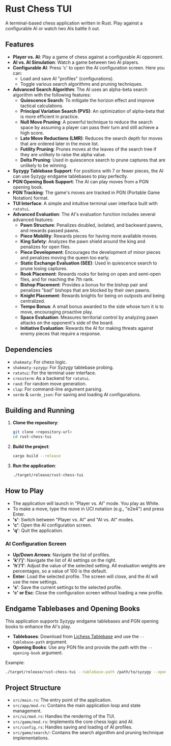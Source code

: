 # Rust Chess TUI

A terminal-based chess application written in Rust. Play against a configurable AI or watch two AIs battle it out.

## Features

- **Player vs. AI**: Play a game of chess against a configurable AI opponent.
- **AI vs. AI Simulation**: Watch a game between two AI players.
- **Configurable AI**: Press 'c' to open the AI configuration screen. Here you can:
    - Load and save AI "profiles" (configurations).
    - Toggle various search algorithms and pruning techniques.
- **Advanced Search Algorithm**: The AI uses an alpha-beta search algorithm with the following features:
    - **Quiescence Search**: To mitigate the horizon effect and improve tactical calculations.
    - **Principal Variation Search (PVS)**: An optimization of alpha-beta that is more efficient in practice.
    - **Null Move Pruning**: A powerful technique to reduce the search space by assuming a player can pass their turn and still achieve a high score.
    - **Late Move Reductions (LMR)**: Reduces the search depth for moves that are ordered later in the move list.
    - **Futility Pruning**: Prunes moves at the leaves of the search tree if they are unlikely to raise the alpha value.
    - **Delta Pruning**: Used in quiescence search to prune captures that are unlikely to be winning.
- **Syzygy Tablebase Support**: For positions with 7 or fewer pieces, the AI can use Syzygy endgame tablebases to play perfectly.
- **PGN Opening Book Support**: The AI can play moves from a PGN opening book.
- **PGN Tracking**: The game's moves are tracked in PGN (Portable Game Notation) format.
- **TUI Interface**: A simple and intuitive terminal user interface built with `ratatui`.
- **Advanced Evaluation**: The AI's evaluation function includes several advanced features:
    - **Pawn Structure**: Penalizes doubled, isolated, and backward pawns, and rewards passed pawns.
    - **Piece Mobility**: Rewards pieces for having more available moves.
    - **King Safety**: Analyzes the pawn shield around the king and penalizes for open files.
    - **Piece Development**: Encourages the development of minor pieces and penalizes moving the queen too early.
    - **Static Exchange Evaluation (SEE)**: Used in quiescence search to prune losing captures.
    - **Rook Placement**: Rewards rooks for being on open and semi-open files, and for reaching the 7th rank.
    - **Bishop Placement**: Provides a bonus for the bishop pair and penalizes "bad" bishops that are blocked by their own pawns.
    - **Knight Placement**: Rewards knights for being on outposts and being centralized.
    - **Tempo Bonus**: A small bonus awarded to the side whose turn it is to move, encouraging proactive play.
    - **Space Evaluation**: Measures territorial control by analyzing pawn attacks on the opponent's side of the board.
    - **Initiative Evaluation**: Rewards the AI for making threats against enemy pieces that require a response.

## Dependencies

- `shakmaty`: For chess logic.
- `shakmaty-syzygy`: For Syzygy tablebase probing.
- `ratatui`: For the terminal user interface.
- `crossterm`: As a backend for `ratatui`.
- `rand`: For random move generation.
- `clap`: For command-line argument parsing.
- `serde` & `serde_json`: For saving and loading AI configurations.

## Building and Running

1.  **Clone the repository**:
    ```sh
    git clone <repository-url>
    cd rust-chess-tui
    ```

2.  **Build the project**:
    ```sh
    cargo build --release
    ```

3.  **Run the application**:
    ```sh
    ./target/release/rust-chess-tui
    ```

## How to Play

- The application will launch in "Player vs. AI" mode. You play as White.
- To make a move, type the move in UCI notation (e.g., "e2e4") and press Enter.
- **'s'**: Switch between "Player vs. AI" and "AI vs. AI" modes.
- **'c'**: Open the AI configuration screen.
- **'q'**: Quit the application.

### AI Configuration Screen

- **Up/Down Arrows**: Navigate the list of profiles.
- **'k'/'j'**: Navigate the list of AI settings on the right.
- **'h'/'l'**: Adjust the value of the selected setting. All evaluation weights are percentages, so a value of 100 is the default.
- **Enter**: Load the selected profile. The screen will close, and the AI will use the new settings.
- **'s'**: Save the current settings to the selected profile.
- **'c' or Esc**: Close the configuration screen without loading a new profile.

## Endgame Tablebases and Opening Books

This application supports Syzygy endgame tablebases and PGN opening books to enhance the AI's play.

- **Tablebases**: Download from [Lichess Tablebase](https://tablebase.lichess.ovh/tables/standard/) and use the `--tablebase-path` argument.
- **Opening Books**: Use any PGN file and provide the path with the `--opening-book` argument.

Example:
```sh
./target/release/rust-chess-tui --tablebase-path /path/to/syzygy --opening-book /path/to/book.pgn
```

## Project Structure

- `src/main.rs`: The entry point of the application.
- `src/app/mod.rs`: Contains the main application loop and state management.
- `src/ui/mod.rs`: Handles the rendering of the TUI.
- `src/game/mod.rs`: Implements the core chess logic and AI.
- `src/config.rs`: Handles saving and loading of AI profiles.
- `src/game/search/`: Contains the search algorithm and pruning technique implementations.

